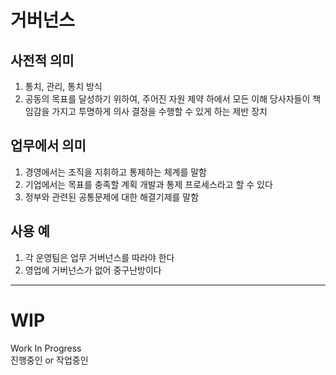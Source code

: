 # 거버넌스

## 사전적 의미

1. 통치, 관리, 통치 방식
2. 공동의 목표를 달성하기 위하여, 주어진 자원 제약 하에서 모든 이해 당사자들이 책임감을 가지고 투명하게 의사 결정을 수행할 수 있게 하는 제반 장치

## 업무에서 의미

1. 경영에서는 조직을 지휘하고 통제하는 체계를 말함
2. 기업에서는 목표를 충족할 계획 개발과 통제 프로세스라고 할 수 있다
3. 정부와 관련된 공통문제에 대한 해결기제를 말함

## 사용 예

1. 각 운영팀은 업무 거버넌스를 따라야 한다
2. 영업에 거버넌스가 없어 중구난방이다

---

# WIP

Work In Progress  
진행중인 or 작업중인
